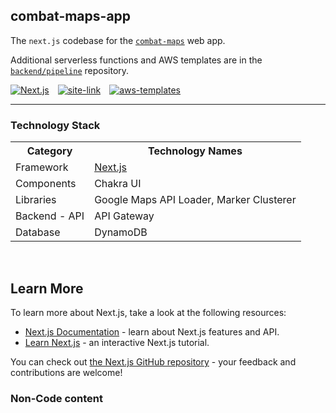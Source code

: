 ## combat-maps-app
The `next.js` codebase for the [`combat-maps`](/BAPcon) web app. 

Additional serverless functions and AWS templates are in the [`backend/pipeline`](/BAPcon/combat-maps-pipeline) repository.
<div>

<span style="margin-right:10px;">[![Next.js]](https://github.com/BAPCon/combat-maps-app/blob/master/package.json)</span>
<span style="margin-right:10px;">[![site-link]](https://combat-maps.vercel.app/)</span>
<span style="margin-right:10px;">[![aws-templates]]()</span>

</div>

---

### Technology Stack

<table>
<tbody>
<tr><th>Category</th><th>Technology Names</th></tr>
<tr>
    <td>Framework</td>
    <td><a href="/">Next.js</a></td>
</tr>
<tr>
    <td>Components</td>
    <td><a>Chakra UI</a></td>
</tr>
<tr>
    <td>Libraries</td>
    <td>
    <a>Google Maps API Loader</a>, 
    <a>Marker Clusterer</a>
    </td>
</tr>
<tr>
    <td>Backend - API</td>
    <td><a>API Gateway</a></td>
</tr>
<tr>
    <td>Database</td>
    <td><a>DynamoDB</a></td>
</tr>
</tbody></table>

<br>

## Learn More

To learn more about Next.js, take a look at the following resources:

- [Next.js Documentation](https://nextjs.org/docs) - learn about Next.js features and API.
- [Learn Next.js](https://nextjs.org/learn) - an interactive Next.js tutorial.

You can check out [the Next.js GitHub repository](https://github.com/vercel/next.js/) - your feedback and contributions are welcome!

### Non-Code content
[Next.js]: https://img.shields.io/github/package-json/dependency-version/bapcon/combat-maps-app/next?color=463f37&logo=next.js&logoColor=fff&style=for-the-badge
[site-link]: https://img.shields.io/badge/Visit_Site-%20?style=for-the-badge&logo=amazonec2&logoColor=white&labelColor=463f37
[aws-templates]: https://img.shields.io/badge/AWS-templates_%26_code-blue?style=for-the-badge&logo=amazons3&logoColor=white